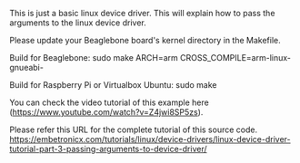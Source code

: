 This is just a basic linux device driver. This will explain how to pass the arguments to the linux device driver.

Please update your Beaglebone board's kernel directory in the Makefile.

Build for Beaglebone:
	sudo make ARCH=arm CROSS_COMPILE=arm-linux-gnueabi-

Build for Raspberry Pi or Virtualbox Ubuntu:
	sudo make

You can check the video tutorial of this example here (https://www.youtube.com/watch?v=Z4jwi8SP5zs).

Please refer this URL for the complete tutorial of this source code.
https://embetronicx.com/tutorials/linux/device-drivers/linux-device-driver-tutorial-part-3-passing-arguments-to-device-driver/

